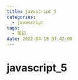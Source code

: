 ```yaml
---
title: javascript_5
categories:
  - javascript
tags:
  - 笔记
date: 2022-04-18 07:42:00
---
```


# javascript_5
